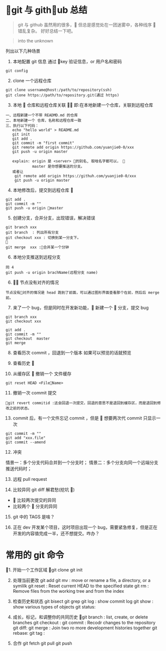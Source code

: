 # git 与 github 总结

> git 与 github 虽然用的很多， 但总是感觉处在一团迷雾中，各种线序  错乱复杂。
> 好好总结一下吧。

> into the unknown

列出以下几种场景

1. 本地配置 git 信息 通过 key 验证信息，or 用户名和密码

```
git config
```

2. clone 一个远程仓库

```
git clone username@host:/path/to/repository(ssh)
git clone https://path/to/repository.git(通过 https)

```

3. 本地  仓库和远程仓库关联  即:在本地新建一个仓库，关联到远程仓库

```
一、远程新建一个不带 READMD.md 的仓库
二、本地新建一个 仓库，名称和远程仓库一致
三、执行以下代码：
   echo "hello world" > README.md
   git init
   git add .
   git commit -m "first commit"
   git remote add origin https://github.com/yuanjie0-0/xxx
   git push -u origin master

   explain: origin 是 <server> 的别名, 取啥名字都可以， 
            master 是你想要推送的分支。
   或者让
    git remote add origin https://githuh.com/yuanjie0-0/xxx
    git push -u origin master

```

4. 本地修改后，提交到远程仓库 

```
git add .
git commit -m ""
git push -u origin master
```

5. 创建分支，合并分支，出现错误，解决错误

```
git branch xxx
git branch  : 列出所有分支
git checkout xxx : 切换到某一分支下。

git merge  xxx :合并某一个分钟
```

6. 本地分支推送到远程分支

```
同 4
git push -u origin brachName(远程分支 name)
```

6.  节点没有对齐的情况

```
节点没有对齐的情况是 head 跑到了前面，可以通过图形界面查看那个在前，然后后 merge 前。
```

7. 来了一个 bug，但是同时在开发新功能， 新建一个  分支，提交 bug

```
git branch xxx
git checkout xxx

git add .
git commit -m ""
git checkout  master
git merge
```

8. 查看历次 commit ，回退到一个版本 如果可以预览的话就预览

9. 查看历史
   
10. 从缓存区  撤销一个 文件缓存

```
git reset HEAD <FileName>

```

11. 撤销一次 commit 提交

```
git revert commitid :这会回退一次提交，回退的意思不是退回到缓存区，而是退回到修改之前的状态。

```

13. commit 后，有一个文件忘记 commit ，但是  想要两次代 commit 只显示一次

```
git commit -m ""
git add "xxx.file"
git commit --amend
```

12. 冲突

情景一：多个分支代码合并到一个分支时；
情景二：多个分支向同一个远端分支推送代码时；

13. 远程 pull request

14) 比较异同
    git diff 解君愁(挖坑 🤩)

-  比较两次提交的异同
-  比较两个  分支的异同

15. git 中的 TAGS 是啥？

16. 正在 dev 开发某个项目，这时项目出现一个 bug，需要紧急修复，但是正在开发的内容值完成一半，还不想提交。咋办？


# 常用的 git 命令

1. 开始一个工作区域
git clone
git init

2. 处理当前更改
   git add
   git mv : move or rename a file, a directory, or a symlilk
   git reset : Reset current HEAD to the specified state
   git rm : Remove files from the working tree and from the index

3. 检查历史和状态
   git bisect
   git grep
   git log : show commit log
   git show : show various types of objects
   git status:

4. 成长，标记，和调整你的共同历史
   git branch : list, create, or delete branches
   git checkout :
   git commit : Recodr changes to the repository
   git diff:
   git merge : Join two ro more development histories together
   git rebase:
   git tag :

5. 合作
   git fetch
   git pull
   git push
